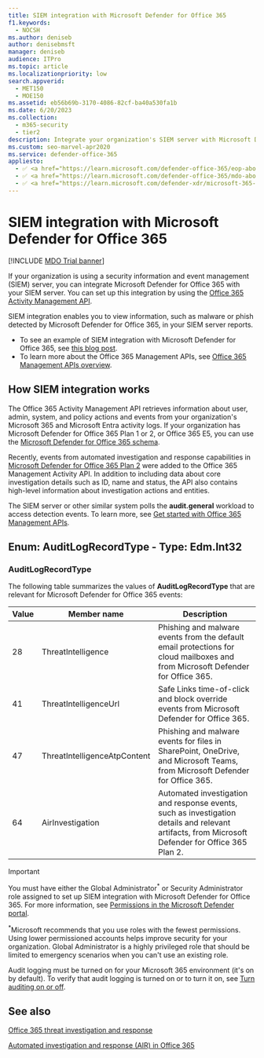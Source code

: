 ```yaml
---
title: SIEM integration with Microsoft Defender for Office 365
f1.keywords:
  - NOCSH
ms.author: deniseb
author: denisebmsft
manager: deniseb
audience: ITPro
ms.topic: article
ms.localizationpriority: low
search.appverid:
  - MET150
  - MOE150
ms.assetid: eb56b69b-3170-4086-82cf-ba40a530fa1b
ms.date: 6/20/2023
ms.collection:
  - m365-security
  - tier2
description: Integrate your organization's SIEM server with Microsoft Defender for Office 365 and related threat events in the Office 365 Activity Management API.
ms.custom: seo-marvel-apr2020
ms.service: defender-office-365
appliesto:
  - ✅ <a href="https://learn.microsoft.com/defender-office-365/eop-about" target="_blank">Default email protections for cloud mailboxes</a>
  - ✅ <a href="https://learn.microsoft.com/defender-office-365/mdo-about#defender-for-office-365-plan-1-vs-plan-2-cheat-sheet" target="_blank">Microsoft Defender for Office 365 Plan 1 and Plan 2</a>
  - ✅ <a href="https://learn.microsoft.com/defender-xdr/microsoft-365-defender" target="_blank">Microsoft Defender XDR</a>
---
```


# SIEM integration with Microsoft Defender for Office 365

[!INCLUDE [MDO Trial banner](../includes/mdo-trial-banner.md)]

If your organization is using a security information and event management (SIEM) server, you can integrate Microsoft Defender for Office 365 with your SIEM server. You can set up this integration by using the [Office 365 Activity Management API](/office/office-365-management-api/office-365-management-activity-api-reference).

SIEM integration enables you to view information, such as malware or phish detected by Microsoft Defender for Office 365, in your SIEM server reports.

- To see an example of SIEM integration with Microsoft Defender for Office 365, see [this blog post](https://techcommunity.microsoft.com/blog/microsoftsecurityandcompliance/improve-the-effectiveness-of-your-soc-with-office-365-atp-and-the-o365-managemen/1525185).
- To learn more about the Office 365 Management APIs, see [Office 365 Management APIs overview](/office/office-365-management-api/office-365-management-apis-overview).

## How SIEM integration works

The Office 365 Activity Management API retrieves information about user, admin, system, and policy actions and events from your organization's Microsoft 365 and Microsoft Entra activity logs. If your organization has Microsoft Defender for Office 365 Plan 1 or 2, or Office 365 E5, you can use the [Microsoft Defender for Office 365 schema](/office/office-365-management-api/office-365-management-activity-api-schema#office-365-advanced-threat-protection-and-threat-investigation-and-response-schema).

Recently, events from automated investigation and response capabilities in [Microsoft Defender for Office 365 Plan 2](mdo-about.md#defender-for-office-365-plan-1-vs-plan-2-cheat-sheet) were added to the Office 365 Management Activity API. In addition to including data about core investigation details such as ID, name and status, the API also contains high-level information about investigation actions and entities.

The SIEM server or other similar system polls the **audit.general** workload to access detection events. To learn more, see [Get started with Office 365 Management APIs](/office/office-365-management-api/get-started-with-office-365-management-apis).

## Enum: AuditLogRecordType - Type: Edm.Int32

### AuditLogRecordType

The following table summarizes the values of **AuditLogRecordType** that are relevant for Microsoft Defender for Office 365 events:

|Value|Member name|Description|
|---|---|---|
|28|ThreatIntelligence|Phishing and malware events from the default email protections for cloud mailboxes and from Microsoft Defender for Office 365.|
|41|ThreatIntelligenceUrl|Safe Links time-of-click and block override events from Microsoft Defender for Office 365.|
|47|ThreatIntelligenceAtpContent|Phishing and malware events for files in SharePoint, OneDrive, and Microsoft Teams, from Microsoft Defender for Office 365.|
|64|AirInvestigation|Automated investigation and response events, such as investigation details and relevant artifacts, from Microsoft Defender for Office 365 Plan 2.|

> [!IMPORTANT]
> You must have either the Global Administrator<sup>\*</sup> or Security Administrator role assigned to set up SIEM integration with Microsoft Defender for Office 365. For more information, see [Permissions in the Microsoft Defender portal](mdo-portal-permissions.md).
>
> <sup>\*</sup>Microsoft recommends that you use roles with the fewest permissions. Using lower permissioned accounts helps improve security for your organization. Global Administrator is a highly privileged role that should be limited to emergency scenarios when you can't use an existing role.
>
> Audit logging must be turned on for your Microsoft 365 environment (it's on by default). To verify that audit logging is turned on or to turn it on, see [Turn auditing on or off](/purview/audit-log-enable-disable).

## See also

[Office 365 threat investigation and response](office-365-ti.md)

[Automated investigation and response (AIR) in Office 365](air-about.md)
